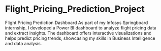 # Flight_Pricing_Prediction_Project
Flight Pricing Prediction Dashboard  As part of my Infosys Springboard internship, I developed a Power BI dashboard to analyze flight pricing data and extract insights. The dashboard offers interactive visualizations and helps predict pricing trends, showcasing my skills in Business Intelligence and data analysis.
